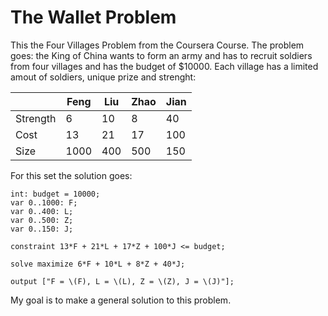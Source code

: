 # The Wallet Problem
This the Four Villages Problem from the Coursera Course. The problem goes:
the King of China wants to form an army and has to recruit soldiers from four villages and has the budget of $10000. Each village has a limited amout of soldiers, unique prize and strenght:

| | Feng | Liu | Zhao | Jian |
|---|---|---|---|---|
| Strength | 6 | 10 | 8 | 40 |
| Cost | 13 | 21 | 17 | 100 |
| Size | 1000 | 400 | 500 | 150 |

For this set the solution goes:

```minizinc
int: budget = 10000;
var 0..1000: F;
var 0..400: L;
var 0..500: Z;
var 0..150: J;

constraint 13*F + 21*L + 17*Z + 100*J <= budget;

solve maximize 6*F + 10*L + 8*Z + 40*J;

output ["F = \(F), L = \(L), Z = \(Z), J = \(J)"];
```
My goal is to make a general solution to this problem.
